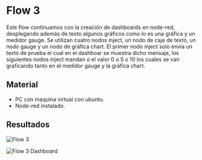 # Flow 3

Este flow continuamos con la creación de dashboards en node-red, desplegando además de texto algunos gráficos como lo es una gráfica y un medidor gauge.
Se utilizan cuatro nodos inject, un nodo de caja de texto, un nodo gauge y un nodo de gráfica chart.
El primer nodo inject solo envía un texto de prueba el cual en el dashboar se muestra dicho mensaje, los siguientes nodos inject mandan o el valor 0 o 5 o 10 los cuales se van graficando tanto en el medidor gauge y la gráfica chart.

## Material

- PC con maquina virtual con ubuntu.
- Node-red instalado.

## Resultados
![Flow 3]()

![Flow 3 Dashboard]()